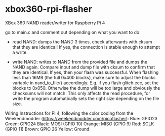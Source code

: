 # xbox360-rpi-flasher
XBox 360 NAND reader/writer for Raspberry Pi 4

go to main.c and comment out depending on what you want to do

- read NAND: dumps the NAND 3 times, check afterwards with cksum that they are identical! If yes, the connection is stable enough to attempt a write.

- write NAND: writes to NAND from the provided file and dumps the NAND again. Compare input and dump file with cksum to confirm that they are identical. If yes, then your flash was successful. When flashing less than 16MB (the full 0x400 blocks), make sure to adjust the blocks variable in nand_to_file() accordingly. E.g. if you flash glitch.ecc, set the blocks to 0x050. Otherwise the dump will be too large and obviously the checksums will not match. This only affects the read procedure, for write the program automatically sets the right size depending on the file size.

Wiring Instructions for Pi 4, following the color coding from the Weekendmodder (https://weekendmodder.com/picoflasher):
Blue: GPIO23
Green: GPIO24
Black: MOSI (GPIO 10)
Orange: MISO (GPIO 9)
Red: SCLK (GPIO 11)
Brown: GPIO 26
Yellow: Ground
